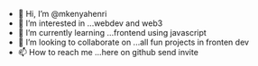 - 👋 Hi, I’m @mkenyahenri
- 👀 I’m interested in ...webdev and web3
- 🌱 I’m currently learning ...frontend using javascript
- 💞️ I’m looking to collaborate on ...all fun projects in fronten dev
- 📫 How to reach me ...here on github send invite

<!---
mkenyahenri/mkenyahenri is a ✨ special ✨ repository because its `README.md` (this file) appears on your GitHub profile.
You can click the Preview link to take a look at your changes.
--->
